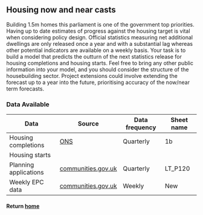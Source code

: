 ## Housing now and near casts
  
Building 1.5m homes this parliament is one of the government top priorities. Having up to date estimates of progress against the housing target is vital when considering policy design. 
Official statistics measuring net additional dwellings are only released once a year and with a substantial lag whereas other potential indicators are available on a weekly basis. 
Your task is to build a model that predicts the outturn of the next statistics release for housing completions and housing starts. Feel free to bring any other public information 
into your model, and you should consider the structure of the housebuilding sector. 
Project extensions could involve extending the forecast up to a year into the future, prioritising accuracy of the now/near term forecasts. 

### Data Available

| Data                  | Source                                                                                                                                                                                                 | Data frequency | Sheet name |
|-----------------------|-------------------------------------------------------------------------------------------------------------------------------------------------------------------------------------------------------|----------------|------------|
| Housing completions   | [ONS](https://www.ons.gov.uk/peoplepopulationandcommunity/housing/datasets/ukhousebuildingpermanentdwellingsstartedandcompleted)                                                                      | Quarterly      | 1b         |
| Housing starts        |                                                                                                                                                                                                       |                |            |
| Planning applications | [communities.gov.uk](https://tcarver1234.github.io/hmt_hackathon/Data/housing/Tables_P120_to_P138_MJPSI_PIPTDCC_Final.ods) | Quarterly      | LT_P120    |
| Weekly EPC data       | [communities.gov.uk](https://tcarver1234.github.io/hmt_hackathon/Data/housing/EPC_live_table_270125.ods)                  | Weekly         | New        |



#### Return [home](index.md)
